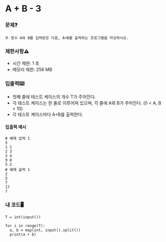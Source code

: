 # A + B - 3

### 문제❓
```
두 정수 A와 B를 입력받은 다음, A+B를 출력하는 프로그램을 작성하시오.
```

### 제한사항⚠️
* 시간 제한: 1 초
* 메모리 제한: 256 MB

### 입출력⌨️
* 첫째 줄에 테스트 케이스의 개수 T가 주어진다.
* 각 테스트 케이스는 한 줄로 이루어져 있으며, 각 줄에 A와 B가 주어진다. (0 < A, B < 10)
* 각 테스트 케이스마다 A+B를 출력한다.

#### 입출력 예시
```
# 예제 입력 1 
5
1 1
2 3
3 4
9 8
5 2
# 예제 출력 1 
2
5
7
17
7
```

### 내 코드🖥️
```
T = int(input())

for i in range(T):
  a, b = map(int, input().split())
  print(a + b)
```
